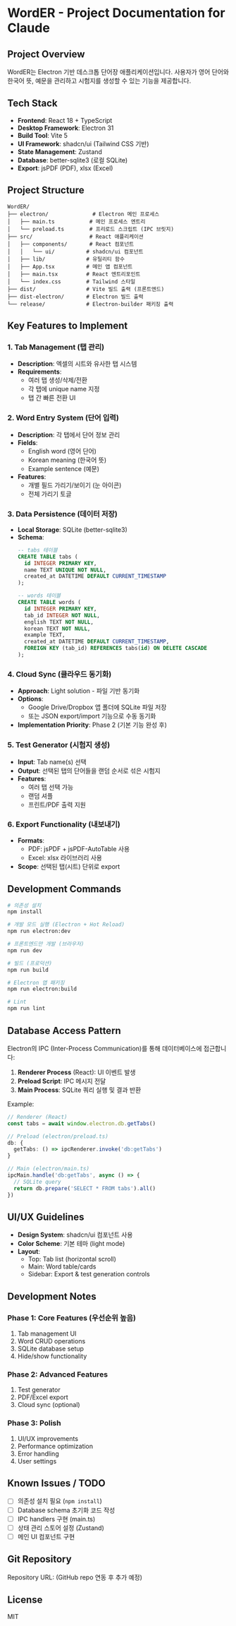 # WordER - Project Documentation for Claude

## Project Overview
WordER는 Electron 기반 데스크톱 단어장 애플리케이션입니다. 사용자가 영어 단어와 한국어 뜻, 예문을 관리하고 시험지를 생성할 수 있는 기능을 제공합니다.

## Tech Stack
- **Frontend**: React 18 + TypeScript
- **Desktop Framework**: Electron 31
- **Build Tool**: Vite 5
- **UI Framework**: shadcn/ui (Tailwind CSS 기반)
- **State Management**: Zustand
- **Database**: better-sqlite3 (로컬 SQLite)
- **Export**: jsPDF (PDF), xlsx (Excel)

## Project Structure
```
WordER/
├── electron/              # Electron 메인 프로세스
│   ├── main.ts           # 메인 프로세스 엔트리
│   └── preload.ts        # 프리로드 스크립트 (IPC 브릿지)
├── src/                  # React 애플리케이션
│   ├── components/       # React 컴포넌트
│   │   └── ui/          # shadcn/ui 컴포넌트
│   ├── lib/             # 유틸리티 함수
│   ├── App.tsx          # 메인 앱 컴포넌트
│   ├── main.tsx         # React 엔트리포인트
│   └── index.css        # Tailwind 스타일
├── dist/                # Vite 빌드 출력 (프론트엔드)
├── dist-electron/       # Electron 빌드 출력
└── release/             # Electron-builder 패키징 출력
```

## Key Features to Implement

### 1. Tab Management (탭 관리)
- **Description**: 엑셀의 시트와 유사한 탭 시스템
- **Requirements**:
  - 여러 탭 생성/삭제/전환
  - 각 탭에 unique name 지정
  - 탭 간 빠른 전환 UI

### 2. Word Entry System (단어 입력)
- **Description**: 각 탭에서 단어 정보 관리
- **Fields**:
  - English word (영어 단어)
  - Korean meaning (한국어 뜻)
  - Example sentence (예문)
- **Features**:
  - 개별 필드 가리기/보이기 (눈 아이콘)
  - 전체 가리기 토글

### 3. Data Persistence (데이터 저장)
- **Local Storage**: SQLite (better-sqlite3)
- **Schema**:
  ```sql
  -- tabs 테이블
  CREATE TABLE tabs (
    id INTEGER PRIMARY KEY,
    name TEXT UNIQUE NOT NULL,
    created_at DATETIME DEFAULT CURRENT_TIMESTAMP
  );

  -- words 테이블
  CREATE TABLE words (
    id INTEGER PRIMARY KEY,
    tab_id INTEGER NOT NULL,
    english TEXT NOT NULL,
    korean TEXT NOT NULL,
    example TEXT,
    created_at DATETIME DEFAULT CURRENT_TIMESTAMP,
    FOREIGN KEY (tab_id) REFERENCES tabs(id) ON DELETE CASCADE
  );
  ```

### 4. Cloud Sync (클라우드 동기화)
- **Approach**: Light solution - 파일 기반 동기화
- **Options**:
  - Google Drive/Dropbox 앱 폴더에 SQLite 파일 저장
  - 또는 JSON export/import 기능으로 수동 동기화
- **Implementation Priority**: Phase 2 (기본 기능 완성 후)

### 5. Test Generator (시험지 생성)
- **Input**: Tab name(s) 선택
- **Output**: 선택된 탭의 단어들을 랜덤 순서로 섞은 시험지
- **Features**:
  - 여러 탭 선택 가능
  - 랜덤 셔플
  - 프린트/PDF 출력 지원

### 6. Export Functionality (내보내기)
- **Formats**:
  - PDF: jsPDF + jsPDF-AutoTable 사용
  - Excel: xlsx 라이브러리 사용
- **Scope**: 선택된 탭(시트) 단위로 export

## Development Commands

```bash
# 의존성 설치
npm install

# 개발 모드 실행 (Electron + Hot Reload)
npm run electron:dev

# 프론트엔드만 개발 (브라우저)
npm run dev

# 빌드 (프로덕션)
npm run build

# Electron 앱 패키징
npm run electron:build

# Lint
npm run lint
```

## Database Access Pattern

Electron의 IPC (Inter-Process Communication)를 통해 데이터베이스에 접근합니다:

1. **Renderer Process** (React): UI 이벤트 발생
2. **Preload Script**: IPC 메시지 전달
3. **Main Process**: SQLite 쿼리 실행 및 결과 반환

Example:
```typescript
// Renderer (React)
const tabs = await window.electron.db.getTabs()

// Preload (electron/preload.ts)
db: {
  getTabs: () => ipcRenderer.invoke('db:getTabs')
}

// Main (electron/main.ts)
ipcMain.handle('db:getTabs', async () => {
  // SQLite query
  return db.prepare('SELECT * FROM tabs').all()
})
```

## UI/UX Guidelines

- **Design System**: shadcn/ui 컴포넌트 사용
- **Color Scheme**: 기본 테마 (light mode)
- **Layout**:
  - Top: Tab list (horizontal scroll)
  - Main: Word table/cards
  - Sidebar: Export & test generation controls

## Development Notes

### Phase 1: Core Features (우선순위 높음)
1. Tab management UI
2. Word CRUD operations
3. SQLite database setup
4. Hide/show functionality

### Phase 2: Advanced Features
1. Test generator
2. PDF/Excel export
3. Cloud sync (optional)

### Phase 3: Polish
1. UI/UX improvements
2. Performance optimization
3. Error handling
4. User settings

## Known Issues / TODO
- [ ] 의존성 설치 필요 (`npm install`)
- [ ] Database schema 초기화 코드 작성
- [ ] IPC handlers 구현 (main.ts)
- [ ] 상태 관리 스토어 설정 (Zustand)
- [ ] 메인 UI 컴포넌트 구현

## Git Repository
Repository URL: (GitHub repo 연동 후 추가 예정)

## License
MIT
